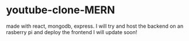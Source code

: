 # youtube-clone-MERN
made with react, mongodb, express.
I will try and host the backend on an rasberry pi and deploy the frontend I will update soon!
